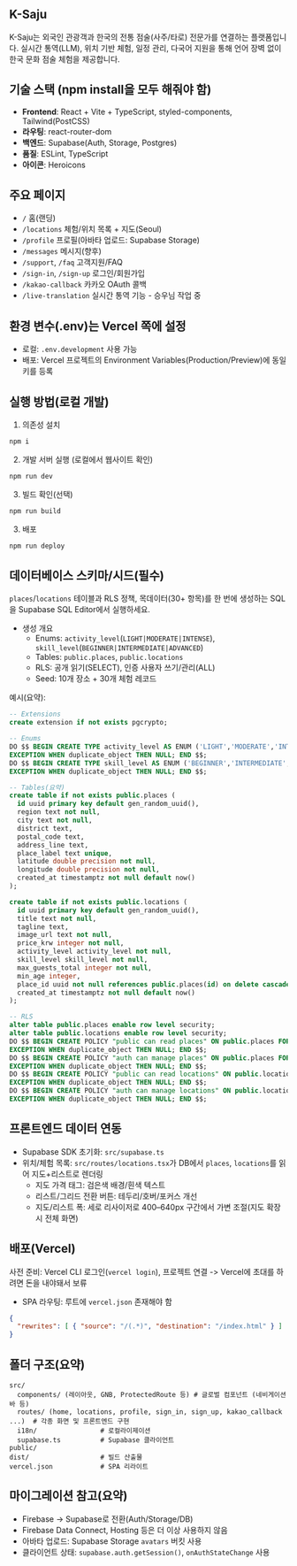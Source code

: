 ## K-Saju

K-Saju는 외국인 관광객과 한국의 전통 점술(사주/타로) 전문가를 연결하는 플랫폼입니다. 실시간 통역(LLM), 위치 기반 체험, 일정 관리, 다국어 지원을 통해 언어 장벽 없이 한국 문화 점술 체험을 제공합니다.

## 기술 스택 (npm install을 모두 해줘야 함)
- **Frontend**: React + Vite + TypeScript, styled-components, Tailwind(PostCSS)
- **라우팅**: react-router-dom
- **백엔드**: Supabase(Auth, Storage, Postgres)
- **품질**: ESLint, TypeScript
- **아이콘**: Heroicons

## 주요 페이지
- `/` 홈(랜딩)
- `/locations` 체험/위치 목록 + 지도(Seoul)
- `/profile` 프로필(아바타 업로드: Supabase Storage)
- `/messages` 메시지(향후)
- `/support`, `/faq` 고객지원/FAQ
- `/sign-in`, `/sign-up` 로그인/회원가입
- `/kakao-callback` 카카오 OAuth 콜백
- `/live-translation` 실시간 통역 기능 - 승우님 작업 중

## 환경 변수(.env)는 Vercel 쪽에 설정

- 로컬: `.env.development` 사용 가능
- 배포: Vercel 프로젝트의 Environment Variables(Production/Preview)에 동일 키를 등록

## 실행 방법(로컬 개발)
1) 의존성 설치
```bash
npm i
```

2) 개발 서버 실행 (로컬에서 웹사이트 확인)
```bash
npm run dev
```

3) 빌드 확인(선택)
```bash
npm run build
```

3) 배포
```bash
npm run deploy
```


## 데이터베이스 스키마/시드(필수)
`places`/`locations` 테이블과 RLS 정책, 목데이터(30+ 항목)를 한 번에 생성하는 SQL을 Supabase SQL Editor에서 실행하세요.

- 생성 개요
  - Enums: `activity_level`(`LIGHT|MODERATE|INTENSE`), `skill_level`(`BEGINNER|INTERMEDIATE|ADVANCED`)
  - Tables: `public.places`, `public.locations`
  - RLS: 공개 읽기(SELECT), 인증 사용자 쓰기/관리(ALL)
  - Seed: 10개 장소 + 30개 체험 레코드

예시(요약):
```sql
-- Extensions
create extension if not exists pgcrypto;

-- Enums
DO $$ BEGIN CREATE TYPE activity_level AS ENUM ('LIGHT','MODERATE','INTENSE');
EXCEPTION WHEN duplicate_object THEN NULL; END $$;
DO $$ BEGIN CREATE TYPE skill_level AS ENUM ('BEGINNER','INTERMEDIATE','ADVANCED');
EXCEPTION WHEN duplicate_object THEN NULL; END $$;

-- Tables(요약)
create table if not exists public.places (
  id uuid primary key default gen_random_uuid(),
  region text not null,
  city text not null,
  district text,
  postal_code text,
  address_line text,
  place_label text unique,
  latitude double precision not null,
  longitude double precision not null,
  created_at timestamptz not null default now()
);

create table if not exists public.locations (
  id uuid primary key default gen_random_uuid(),
  title text not null,
  tagline text,
  image_url text not null,
  price_krw integer not null,
  activity_level activity_level not null,
  skill_level skill_level not null,
  max_guests_total integer not null,
  min_age integer,
  place_id uuid not null references public.places(id) on delete cascade,
  created_at timestamptz not null default now()
);

-- RLS
alter table public.places enable row level security;
alter table public.locations enable row level security;
DO $$ BEGIN CREATE POLICY "public can read places" ON public.places FOR SELECT USING (true);
EXCEPTION WHEN duplicate_object THEN NULL; END $$;
DO $$ BEGIN CREATE POLICY "auth can manage places" ON public.places FOR ALL TO authenticated USING (true) WITH CHECK (true);
EXCEPTION WHEN duplicate_object THEN NULL; END $$;
DO $$ BEGIN CREATE POLICY "public can read locations" ON public.locations FOR SELECT USING (true);
EXCEPTION WHEN duplicate_object THEN NULL; END $$;
DO $$ BEGIN CREATE POLICY "auth can manage locations" ON public.locations FOR ALL TO authenticated USING (true) WITH CHECK (true);
EXCEPTION WHEN duplicate_object THEN NULL; END $$;
```

## 프론트엔드 데이터 연동
- Supabase SDK 초기화: `src/supabase.ts`
- 위치/체험 목록: `src/routes/locations.tsx`가 DB에서 `places`, `locations`를 읽어 지도+리스트로 렌더링
  - 지도 가격 태그: 검은색 배경/흰색 텍스트
  - 리스트/그리드 전환 버튼: 테두리/호버/포커스 개선
  - 지도/리스트 폭: 세로 리사이저로 400–640px 구간에서 가변 조절(지도 확장 시 전체 화면)

## 배포(Vercel)
사전 준비: Vercel CLI 로그인(`vercel login`), 프로젝트 연결 -> Vercel에 초대를 하려면 돈을 내야돼서 보류

- SPA 라우팅: 루트에 `vercel.json` 존재해야 함
```json
{
  "rewrites": [ { "source": "/(.*)", "destination": "/index.html" } ]
}
```
## 폴더 구조(요약)
```
src/
  components/ (레이아웃, GNB, ProtectedRoute 등) # 글로벌 컴포넌트 (네비게이션 바 등)
  routes/ (home, locations, profile, sign_in, sign_up, kakao_callback ...)  # 각종 화면 및 프론트엔드 구현
  i18n/                # 로컬라이제이션
  supabase.ts          # Supabase 클라이언트
public/
dist/                  # 빌드 산출물
vercel.json            # SPA 리라이트
```

## 마이그레이션 참고(요약)
- Firebase → Supabase로 전환(Auth/Storage/DB)
- Firebase Data Connect, Hosting 등은 더 이상 사용하지 않음
- 아바타 업로드: Supabase Storage `avatars` 버킷 사용
- 클라이언트 상태: `supabase.auth.getSession()`, `onAuthStateChange` 사용
